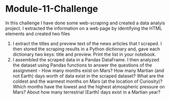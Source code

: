 # Module-11-Challenge

In this challenge I have done some web-scraping and created a data analyis project. 
I extracted the information on a web page by identifying the HTML elements and created two files 
1. I extract the titles and preview text of the news articles that I scraped. I then stored the scraping results in a Python dictionary and, gave each dictionary two keys: title and preview. 
Print the list in your notebook.
2. I assembled the scraped data in a Pandas DataFrame. I then analyzed the dataset using Pandas functions to answer the questions of the assignment -
      How many months exist on Mars?
      How many Martian (and not Earth) days worth of data exist in the scraped dataset?
      What are the coldest and the warmest months on Mars (at the location of Curiosity)? 
      Which months have the lowest and the highest atmospheric pressure on Mars? 
      About how many terrestrial (Earth) days exist in a Martian year? 
